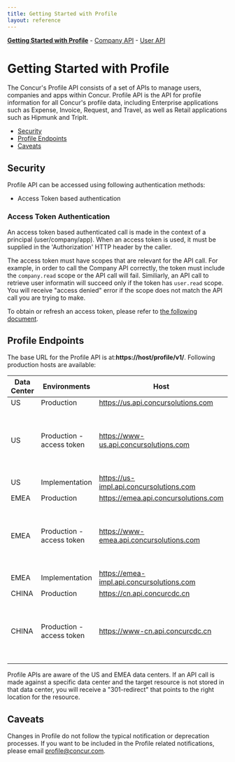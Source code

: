 ```yaml
---
title: Getting Started with Profile
layout: reference
---
```


[**Getting Started with Profile**](gettingStarted.html)  -  [Company API](company.html)  -  [User API](user.html)

# Getting Started with Profile
The Concur's Profile API consists of a set of APIs to manage users, companies and apps within Concur. Profile API is the API for profile information for all Concur's profile data, including Enterprise applications such as Expense, Invoice, Request, and Travel, as well as Retail applications such as Hipmunk and TripIt.

* [Security](#security)
* [Profile Endpoints](#endpoint)
* [Caveats](#caveats)

## <a name="security"></a>Security

Profile API can be accessed using following authentication methods:
* Access Token based authentication

### Access Token Authentication

An access token based authenticated call is made in the context of a principal (user/company/app).  When an access token is used, it must be supplied in the 'Authorization' HTTP header by the caller.

The access token must have scopes that are relevant for the API call. For example, in order to call the Company API correctly, the token must include the `company.read` scope or the API call will fail. Similiarly, an API call to retrieve user informatin will succeed only if the token has `user.read` scope. You will receive "access denied" error if the scope does not match the API call you are trying to make.

To obtain or refresh an access token, please refer to [the following document](/api-reference/authentication/getting-started.html).

## <a name="endpoint"></a>Profile Endpoints

The base URL for the Profile API is at:**https://host/profile/v1/**. Following production hosts are available:

|**Data Center**|**Environments**|**Host**|**Description**|
|---------------|---------------|----------|---------------|
|US | Production |https://us.api.concursolutions.com ||
|US | Production - access token | https://www-us.api.concursolutions.com | This is for clients that cannot handle the server request for x.509 cert. |
|US | Implementation | https://us-impl.api.concursolutions.com ||
|EMEA | Production | https://emea.api.concursolutions.com ||
|EMEA | Production - access token | https://www-emea.api.concursolutions.com | This is for clients that cannot handle the server request for x.509 cert.|
|EMEA | Implementation |https://emea-impl.api.concursolutions.com ||
|CHINA | Production | https://cn.api.concurcdc.cn ||
|CHINA | Production - access token | https://www-cn.api.concurcdc.cn |  This is for clients that cannot handle the server request for x.509 cert.|

Profile APIs are aware of the US and EMEA data centers. If an API call is made against a specific data center and the target resource is not stored in that data center, you will receive a "301-redirect" that points to the right location for the resource.


## <a name="caveats"></a>Caveats

Changes in Profile do not follow the typical notification or deprecation processes. If you want to be included in the Profile related notifications, please email [profile@concur.com](mailto:profile@concur.com).
